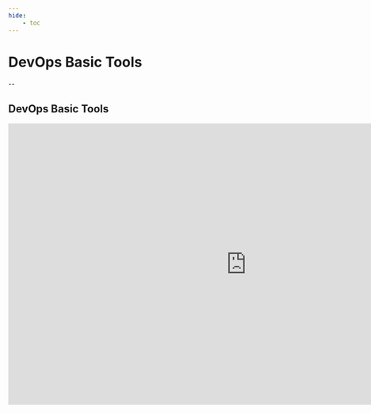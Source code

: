 ```yaml
---
hide:
    - toc
---
```


# DevOps Basic Tools
--

## DevOps Basic Tools

<iframe src="https://docs.google.com/presentation/d/e/2PACX-1vTKtB06L0D6yisXq7USa_4vURnUcpLGX5PFlchqgOh3CSBuee2RWK9X9k2Kn3k7CB2NMs1OZdXxwJc0/pubembed?start=false&loop=false&delayms=3000" frameborder="0" width="960" height="569" allowfullscreen="true" mozallowfullscreen="true" webkitallowfullscreen="true"></iframe>